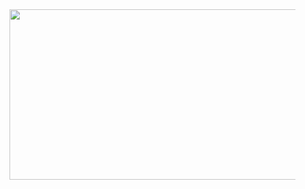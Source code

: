 <a href="https://github.com/devxb/gitanimals">
<img
  src="https://render.gitanimals.org/farms/fbgjung"
  width="600"
  height="300"
/>
</a>
